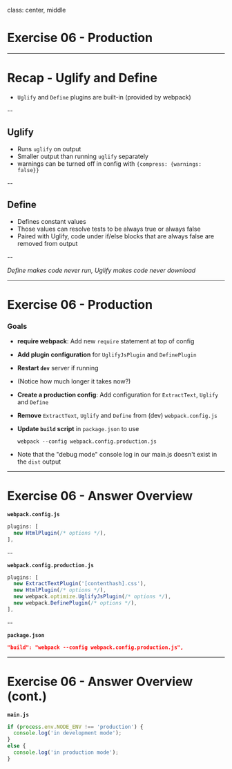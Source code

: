 class: center, middle

# Exercise 06 - Production

---

# Recap - Uglify and Define

- `Uglify` and `Define` plugins are built-in (provided by webpack)

--

## Uglify

- Runs `uglify` on output
- Smaller output than running `uglify` separately
- warnings can be turned off in config with `{compress: {warnings: false}}`

--

## Define

- Defines constant values
- Those values can resolve tests to be always true or always false
- Paired with Uglify, code under if/else blocks that are always false are removed from output

--

_Define makes code never run, Uglify makes code never download_

---

# Exercise 06 - Production

### Goals

- **require webpack**: Add new `require` statement at top of config
- **Add plugin configuration** for `UglifyJsPlugin` and `DefinePlugin`
- **Restart `dev`** server if running
- (Notice how much longer it takes now?)
- **Create a production config**: Add configuration for `ExtractText`, `Uglify` and `Define`
- **Remove** `ExtractText`, `Uglify` and `Define` from (dev) `webpack.config.js`
- **Update `build` script** in `package.json` to use

    ```shell
    webpack --config webpack.config.production.js
    ```
- Note that the "debug mode" console log in our main.js doesn't exist in the `dist` output

---

# Exercise 06 - Answer Overview

**`webpack.config.js`**

```js
plugins: [
  new HtmlPlugin(/* options */),
],
```

--

**`webpack.config.production.js`**
```js
plugins: [
  new ExtractTextPlugin('[contenthash].css'),
  new HtmlPlugin(/* options */),
  new webpack.optimize.UglifyJsPlugin(/* options */),
  new webpack.DefinePlugin(/* options */),
],
```

--

**`package.json`**
```json
"build": "webpack --config webpack.config.production.js",
```

---

# Exercise 06 - Answer Overview (cont.)

**`main.js`**
```js
if (process.env.NODE_ENV !== 'production') {
  console.log('in development mode');
}
else {
  console.log('in production mode');
}
```
